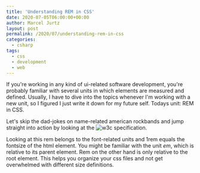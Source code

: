 ```yaml
---
title: 'Understanding REM in CSS'
date: 2020-07-05T06:00:00+00:00
author: Marcel Jurtz
layout: post
permalink: /2020/07/understanding-rem-in-css
categories:
  - csharp
tags:
  - css
  - development
  - web
---
```


If you're working in any kind of ui-related software development, you're probably familiar with several units in which elements are measured and defined. Usually, I have to dive into the topics whenever I'm working with a new unit, so I figured I just write it down for my future self. Todays unit: REM in CSS.

Let's skip the dad-jokes on name-related american rockbands and jump straight into action by looking at the ![w3c specification](https://www.w3.org/TR/css-values-3/#font-relative-lengths).

Looking at this rem belongs to the font-related units and 1rem equals the fontsize of the html element.
You might be familiar with the unit *em*, which is relative to its parent element. Rem on the other hand is only relative to the root element. This helps you organize your css files and not get overwhelmed with different size definitions.